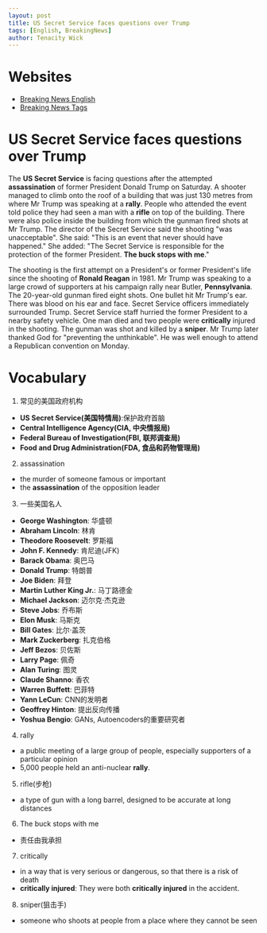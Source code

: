 ```yaml
---
layout: post
title: US Secret Service faces questions over Trump
tags: [English, BreakingNews]
author: Tenacity Wick
---
```


# Websites

- [Breaking News English](https://breakingnewsenglish.com/)
- [Breaking News Tags](https://zhouqiang19980220.github.io/tags/#books)

# US Secret Service faces questions over Trump

The **US Secret Service** is facing questions after the attempted **assassination** of former President Donald Trump on Saturday. A shooter managed to climb onto the roof of a building that was just 130 metres from where Mr Trump was speaking at a **rally**. People who attended the event told police they had seen a man with a **rifle** on top of the building. There were also police inside the building from which the gunman fired shots at Mr Trump. The director of the Secret Service said the shooting "was unacceptable". She said: "This is an event that never should have happened." She added: "The Secret Service is responsible for the protection of the former President. **The buck stops with me**."

The shooting is the first attempt on a President's or former President's life since the shooting of **Ronald Reagan** in 1981. Mr Trump was speaking to a large crowd of supporters at his campaign rally near Butler, **Pennsylvania**. The 20-year-old gunman fired eight shots. One bullet hit Mr Trump's ear. There was blood on his ear and face. Secret Service officers immediately surrounded Trump. Secret Service staff hurried the former President to a nearby safety vehicle. One man died and two people were **critically** injured in the shooting. The gunman was shot and killed by a **sniper**. Mr Trump later thanked God for "preventing the unthinkable". He was well enough to attend a Republican convention on Monday.

# Vocabulary

1. 常见的美国政府机构
- **US Secret Service(美国特情局)**:保护政府首脑
- **Central Intelligence Agency(CIA, 中央情报局)**
- **Federal Bureau of Investigation(FBI, 联邦调查局)**
- **Food and Drug Administration(FDA, 食品和药物管理局)**
2. assassination
- the murder of someone famous or important
- the **assassination** of the opposition leader
3. 一些美国名人
- **George Washington**: 华盛顿
- **Abraham Lincoln**: 林肯
- **Theodore Roosevelt**: 罗斯福
- **John F. Kennedy**: 肯尼迪(JFK)
- **Barack Obama**: 奥巴马
- **Donald Trump**: 特朗普
- **Joe Biden**: 拜登
- **Martin Luther King Jr.**: 马丁路德金
- **Michael Jackson**: 迈尔克·杰克逊
- **Steve Jobs**: 乔布斯
- **Elon Musk**: 马斯克
- **Bill Gates**: 比尔·盖茨
- **Mark Zuckerberg**: 扎克伯格
- **Jeff Bezos**: 贝佐斯
- **Larry Page**: 佩奇
- **Alan Turing**: 图灵
- **Claude Shanno**: 香农
- **Warren Buffett**: 巴菲特
- **Yann LeCun**: CNN的发明者
- **Geoffrey Hinton**: 提出反向传播
- **Yoshua Bengio**: GANs, Autoencoders的重要研究者
4. rally
- a public meeting of a large group of people, especially supporters of a particular opinion
- 5,000 people held an anti-nuclear **rally**.
5. rifle(步枪)
- a type of gun with a long barrel, designed to be accurate at long distances
6. The buck stops with me
- 责任由我承担
7. critically
- in a way that is very serious or dangerous, so that there is a risk of death
- **critically injured**: They were both **critically injured** in the accident.
8. sniper(狙击手)
- someone who shoots at people from a place where they cannot be seen
